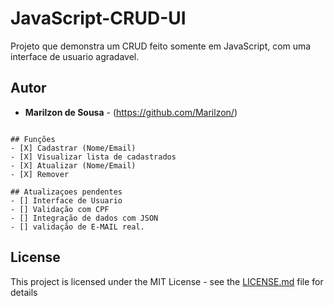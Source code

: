 # JavaScript-CRUD-UI

Projeto que demonstra um CRUD feito somente em JavaScript, com uma interface de usuario agradavel.

## Autor
* **Marilzon de Sousa** - (https://github.com/Marilzon/)

```

## Funções
- [X] Cadastrar (Nome/Email)
- [X] Visualizar lista de cadastrados
- [X] Atualizar (Nome/Email)
- [X] Remover

## Atualizaçoes pendentes
- [] Interface de Usuario
- [] Validação com CPF
- [] Integração de dados com JSON
- [] validação de E-MAIL real.

```

## License

This project is licensed under the MIT License - see the [LICENSE.md](LICENSE.md) file for details

